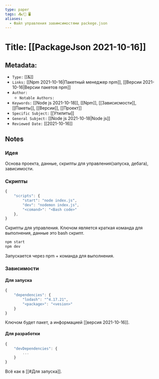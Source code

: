 ```yaml
---
type: paper
tags: 📥️/📜️ 🖥️
aliases:
  - Файл управления завимсимостями packege.json
---
```




# Title: **[[PackageJson 2021-10-16]]**


## Metadata:

- `Type:` [[&]]
- `Links:` [[Npm 2021-10-16|Пакетный менеджер npm]], [[Версии 2021-10-16|Версии пакетов npm]]
- `Author:` 
	- `Notable Authors:` 
- `Keywords:` [[Node js 2021-10-18]], [[Npm]], [[Зависисмости]], [[Пакеты]], [[Версии]], [[Проект]]
- `Specific Subject:` [[Утилиты]]
- `General Subject:` [[Node js 2021-10-18|Node js]]
- `Reviewed Date:` [[2021-10-16]]

## Notes

### Идея
Основа проекта, данные, скрипты для управления(запуска, дебага), зависимости.

### Скрипты
```javascript
{
	"scripts": {
		"start": "node index.js",
		"dev": "nodemon index.js",
		"<comand>": "<Bash code>"
	},
}
```
Скрипты для управления. Ключом является краткая команда для выполнения, данные это bash скрипт.

```bash
npm start
npm dev
```
Запускается через npm + команда для выполнения.

### Зависимости
#### Для запуска
```javascript
{
	"dependencies": {
		"lodash": "^4.17.21",
		"<package>": "<vesion>"
	}
}
```
Ключом будет пакет, а информацией [[версия 2021-10-16]].

#### Для разработки
```javascript
{
	"devDependencies": {
		...
	}
}
```
Всё как в [[#Для запуска]].